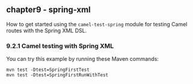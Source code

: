 chapter9 - spring-xml
---------------------

How to get started using the `camel-test-spring` module for testing Camel routes with the Spring XML DSL.

### 9.2.1 Camel testing with Spring XML

You can try this example by running these Maven commands:

    mvn test -Dtest=SpringFirstTest
    mvn test -Dtest=SpringFirstRunWithTest
